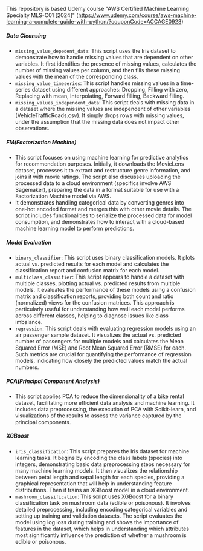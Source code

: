 This repository is based Udemy course "AWS Certified Machine Learning Specialty MLS-C01 [2024]" (https://www.udemy.com/course/aws-machine-learning-a-complete-guide-with-python/?couponCode=ACCAGE0923)

##### Data Cleansing
- `missing_value_depedent_data`: This script uses the Iris dataset to demonstrate how to handle missing values that are dependent on other variables. It first identifies the presence of missing values, calculates the number of missing values per column, and then fills these missing values with the mean of the corresponding class.
- `missing_value_timeseries`: This script handles missing values in a time-series dataset using different approaches: Dropping, Filling with zero, Replacing with mean, Interpolating, Forward filling, Backward filling.
- `missing_values_independent_data`: This script deals with missing data in a dataset where the missing values are independent of other variables (VehicleTrafficRoads.csv). It simply drops rows with missing values, under the assumption that the missing data does not impact other observations.
##### FM(Factorization Machine)
- This script focuses on using machine learning for predictive analytics for recommendation purposes. Initially, it downloads the MovieLens dataset, processes it to extract and restructure genre information, and joins it with movie ratings. The script also discusses uploading the processed data to a cloud environment (specifics involve AWS Sagemaker), preparing the data in a format suitable for use with a Factorization Machine model via AWS.
- It demonstrates handling categorical data by converting genres into one-hot encoded format and merges this with other movie details. The script includes functionalities to serialize the processed data for model consumption, and demonstrates how to interact with a cloud-based machine learning model to perform predictions.
##### Model Evaluation
- `binary_classifier`: This script uses binary classification models. It plots actual vs. predicted results for each model and calculates the classification report and confusion matrix for each model. 
- `multiclass_classifier`: This script appears to handle a dataset with multiple classes, plotting actual vs. predicted results from multiple models. It evaluates the performance of these models using a confusion matrix and classification reports, providing both count and ratio (normalized) views for the confusion matrices. This approach is particularly useful for understanding how well each model performs across different classes, helping to diagnose issues like class imbalance.
- `regression`: This script deals with evaluating regression models using an air passenger sample dataset. It visualizes the actual vs. predicted number of passengers for multiple models and calculates the Mean Squared Error (MSE) and Root Mean Squared Error (RMSE) for each. Such metrics are crucial for quantifying the performance of regression models, indicating how closely the predicted values match the actual numbers.
##### PCA(Principal Component Analysis)
- This script applies PCA to reduce the dimensionality of a bike rental dataset, facilitating more efficient data analysis and machine learning. It includes data preprocessing, the execution of PCA with Scikit-learn, and visualizations of the results to assess the variance captured by the principal components.
##### XGBoost
- `iris_classification`:  This script prepares the Iris dataset for machine learning tasks. It begins by encoding the class labels (species) into integers, demonstrating basic data preprocessing steps necessary for many machine learning models. It then visualizes the relationship between petal length and sepal length for each species, providing a graphical representation that will help in understanding feature distributions. Then it trains an XGBoost model in a cloud environment.
- `mashroom_classification`: This script uses XGBoost for a binary classification task on mushroom data (edible or poisonous). It involves detailed preprocessing, including encoding categorical variables and setting up training and validation datasets. The script evaluates the model using log loss during training and shows the importance of features in the dataset, which helps in understanding which attributes most significantly influence the prediction of whether a mushroom is edible or poisonous.
